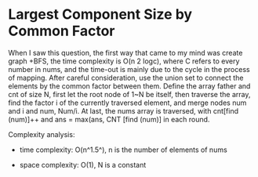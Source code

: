 # Largest Component Size by Common Factor

When I saw this question, the first way that came to my mind was create graph +BFS, the time complexity is O(n 2 logc), where C refers to every number in nums, and the time-out is mainly due to the cycle in the process of mapping.
After careful consideration, use the union set to connect the elements by the common factor between them.
Define the array father and cnt of size N, first let the root node of 1~N be itself, then traverse the array, find the factor i of the currently traversed element, and merge nodes num and i and num, Num/i. At last, the nums array is traversed, with cnt[find (num)]++ and ans = max(ans, CNT [find (num)] in each round.

Complexity analysis:
- time complexity: O(n^1.5^), n is  the number of elements of nums

- space complexity: O(1), N is a constant

